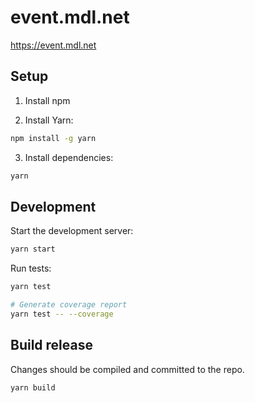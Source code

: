 # event.mdl.net

https://event.mdl.net

## Setup

1. Install npm

2. Install Yarn:

```sh
npm install -g yarn
```

3. Install dependencies:

```sh
yarn
```

## Development

Start the development server:

```sh
yarn start
```

Run tests:

```sh
yarn test

# Generate coverage report
yarn test -- --coverage
```

## Build release

Changes should be compiled and committed to the repo.

```sh
yarn build
```
